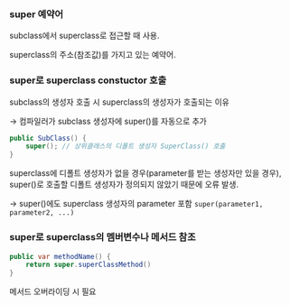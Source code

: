 ### super 예약어

subclass에서 superclass로 접근할 때 사용.

superclass의 주소(참조값)를 가지고 있는 예약어.

### super로 superclass constuctor 호출

subclass의 생성자 호출 시 superclass의 생성자가 호출되는 이유

→ 컴파일러가 subclass 생성자에 super()를 자동으로 추가

```java
public SubClass() {
	super(); // 상위클래스의 디폴트 생성자 SuperClass() 호출
}
```

superclass에 디폴트 생성자가 없을 경우(parameter를 받는 생성자만 있을 경우), super()로 호출할 디폴트 생성자가 정의되지 않았기 때문에 오류 발생.

→ super()에도 superclass 생성자의 parameter 포함 `super(parameter1, parameter2, ...)`

### super로 superclass의 멤버변수나 메서드 참조

```java
public var methodName() {
	return super.superClassMethod()
}
```

메서드 오버라이딩 시 필요
